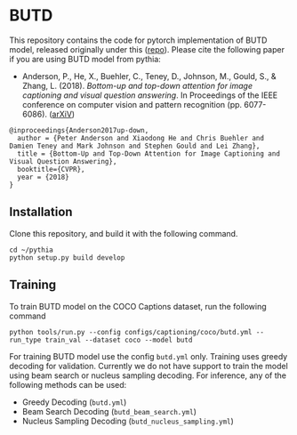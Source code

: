 # BUTD

This repository contains the code for pytorch implementation of BUTD model, released originally under this ([repo](https://github.com/peteanderson80/bottom-up-attention)). Please cite the following paper if you are using BUTD model from pythia:

* Anderson, P., He, X., Buehler, C., Teney, D., Johnson, M., Gould, S., & Zhang, L. (2018). *Bottom-up and top-down attention for image captioning and visual question answering*. In Proceedings of the IEEE conference on computer vision and pattern recognition (pp. 6077-6086). ([arXiV](https://arxiv.org/abs/1707.07998))
```
@inproceedings{Anderson2017up-down,
  author = {Peter Anderson and Xiaodong He and Chris Buehler and Damien Teney and Mark Johnson and Stephen Gould and Lei Zhang},
  title = {Bottom-Up and Top-Down Attention for Image Captioning and Visual Question Answering},
  booktitle={CVPR},
  year = {2018}
}
```

## Installation

Clone this repository, and build it with the following command.
```
cd ~/pythia
python setup.py build develop
```

## Training
To train BUTD model on the COCO Captions dataset, run the following command
```
python tools/run.py --config configs/captioning/coco/butd.yml --run_type train_val --dataset coco --model butd
```

For training BUTD model use the config `butd.yml` only. Training uses greedy decoding for validation. Currently we do not have support to train the model using beam search or nucleus sampling decoding. For inference, any of the following methods can be used:

- Greedy Decoding (`butd.yml`)
- Beam Search Decoding (`butd_beam_search.yml`)
- Nucleus Sampling Decoding (`butd_nucleus_sampling.yml`)